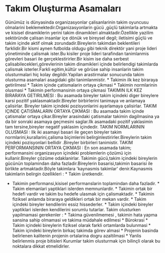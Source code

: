 # Takım Oluşturma Asamaları

Günümüz is dünyasinda organizasyonlar çalisanlarinin takim oyuncusu
olmalarini beklemektedir.Organizasyonlarin gücü ,güçlü takimlarla
artmakta ve kisisel dinamiklerin yerini takim dinamikleri
almaktadir.Özellikle yazilim sektöründe çalisan insanlar içe dönük ve
bireysel degil; iletisimi güçlü ve takim içinde aktif olmak
zorundadir.Bireylerin takimdan beklentileri farklidir.Bir kismi aynen
futbolda oldugu gibi teknik direktör yani proje lideri yönetiminde
çalismak ister.Bu kisiler proje lideri tarafindan tanimlanmis
görevleri basari ile gerçeklestirirler.Bir kisim ise daha serbest
çalisabilecekleri,görevlerinin takim dinamikleri içinde belirlendigi
takimlarda çalismak isterler.Farkli egitim,kültür ve görüse sahip
insanlarin takim olusturmalari hiç kolay degildir.Yapilan arastirmalar
sonucunda takim olusturma asamalari asagidaki gibi tanimlanmistir.  *
Takimin ilk kez biraraya getirilmesi * Takim içinde çatismalarin
ortaya çikmasi * Takimin normlarinin olusmasi * Takimin performansinin
ortaya çikmasi TAKIMIN ILK KEZ BIRARAYA GETIRILMESI : Bu asamada
bireyler takim içindeki diger bireylere karsi pozitif
yaklasmaktadir.Bireyler birbirlerini tanimaya ve anlamaya çalisirlar.
Bireyler takim içindeki pozisyonlarini ayarlamaya çalisirlar.  TAKIM
IÇINDE ÇATISMALARIN ORTAYA ÇIKMASI : Bu asamada takim içinde
çatismalar ortaya çikar.Bireyler arasindaki çatismalar takimin
dagilmasina ya da bir sonraki asamaya geçmesini saglar.Ilk asamadaki
pozitif yaklasimin tam tersine,bireyler negatif yaklasim içindedir.
TAKIM NORMLARININ OLUSMASI : Ilk iki asamayi basari ile geçen bireyler
takim normlarini,kurallarini,çalisma biçimlerini
belirginlestirirler.Bireylerin takim içindeki pozisyonlari bellidir
.Bireyler birbirleri tanimistir.  TAKIM PERFORMANSININ ORTAYA ÇIKMASI
: En son asamada takim; performansini organizasyon içindeki
problemlerin çözümü için kullanir.Bireyler çözüme
odaklanirlar. Takimin gücü,takim içindeki bireylerin gücünün
toplamindan daha fazladir.Bireylerin basarisi,takimin basarisi ile
birlikte artmaktadir.Böyle takimlara 'kaynasmis takimlar'
denir.Kaynasmis takimlarin belirgin özellikleri : * Takim üretkendir.
* Takimin performansi,kisisel performanslarin toplamindan daha
fazladir.  * Takim elemanlari yaptiklari islerden memnunlardir.  *
Takimin ortak bir hedefi vardir ve takim bu hedefe ulasmak için
çalismaktadir.  * Takimin fiziksel anlamda biraraya geldikleri ortak
bir mekan vardir.  * Takim içindeki bireyler kendilerini essiz
hissederler.  * Takim içindeki bireyler yaptiklari islerden
kendilerini sorumlu tutarlar.  Takim olusturken yapilmamasi gerekenler
: * Takima güvenilmemesi , takimin hata yapma sansina sahip olmamasi
ve takima müdahale edilmesi * Bürokrasi * Takim içindeki bireylerin
fiziksel olarak farkli ortamlarda bulunmasi * Takim içindeki
bireylerin birkaç takimda görev almasi * Projenin basinda belirlenen
kalitenin projenin ortalarina dogru azaltilmasi * Yanlis belirlenmis
proje bitisleri Kurumlar takim olusturmak için bilinçli olarak bu
noktalara dikkat etmelidirler.




